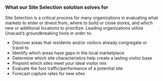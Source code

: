 ### What our Site Selection solution solves for
Site Selection is a critical process for many organizations in evaluating what markets to enter or divest from, where to build or close stores, and which new or additional locations to prioritize. Leading organizations utilize Unacast’s groundbreaking tools in order to:
- Discover areas that residents and/or visitors already congregate or travel to 
- Identify which areas have gaps in the local marketplace
- Determine which site characteristics help create a lasting visitor base
- Pinpoint which sites meet your ideal visitor mix
- Evaluate the foot traffic/performance of a potential site 
- Forecast capture rates for new sites
